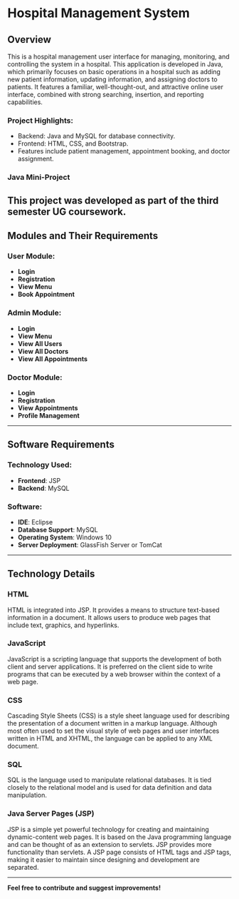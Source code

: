 # Hospital Management System

## Overview
This is a hospital management user interface for managing, monitoring, and controlling the system in a hospital. This application is developed in Java, which primarily focuses on basic operations in a hospital such as adding new patient information, updating information, and assigning doctors to patients. It features a familiar, well-thought-out, and attractive online user interface, combined with strong searching, insertion, and reporting capabilities.

### Project Highlights:
- Backend: Java and MySQL for database connectivity.
- Frontend: HTML, CSS, and Bootstrap.
- Features include patient management, appointment booking, and doctor assignment.

### Java Mini-Project
This project was developed as part of the third semester UG coursework.
---

## Modules and Their Requirements

### User Module:
- **Login**
- **Registration**
- **View Menu**
- **Book Appointment**

### Admin Module:
- **Login**
- **View Menu**
- **View All Users**
- **View All Doctors**
- **View All Appointments**

### Doctor Module:
- **Login**
- **Registration**
- **View Appointments**
- **Profile Management**

---

## Software Requirements

### Technology Used:
- **Frontend**: JSP
- **Backend**: MySQL

### Software:
- **IDE**: Eclipse
- **Database Support**: MySQL
- **Operating System**: Windows 10
- **Server Deployment**: GlassFish Server or TomCat

---

## Technology Details

### HTML
HTML is integrated into JSP. It provides a means to structure text-based information in a document. It allows users to produce web pages that include text, graphics, and hyperlinks.

### JavaScript
JavaScript is a scripting language that supports the development of both client and server applications. It is preferred on the client side to write programs that can be executed by a web browser within the context of a web page.

### CSS
Cascading Style Sheets (CSS) is a style sheet language used for describing the presentation of a document written in a markup language. Although most often used to set the visual style of web pages and user interfaces written in HTML and XHTML, the language can be applied to any XML document.

### SQL
SQL is the language used to manipulate relational databases. It is tied closely to the relational model and is used for data definition and data manipulation.

### Java Server Pages (JSP)
JSP is a simple yet powerful technology for creating and maintaining dynamic-content web pages. It is based on the Java programming language and can be thought of as an extension to servlets. JSP provides more functionality than servlets. A JSP page consists of HTML tags and JSP tags, making it easier to maintain since designing and development are separated.

---

**Feel free to contribute and suggest improvements!**
